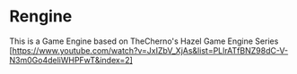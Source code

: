 # Rengine

This is a Game Engine based on TheCherno's Hazel Game Engine Series [https://www.youtube.com/watch?v=JxIZbV_XjAs&list=PLlrATfBNZ98dC-V-N3m0Go4deliWHPFwT&index=2]
